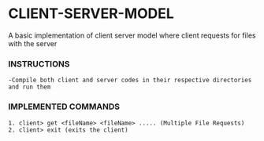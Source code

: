 # CLIENT-SERVER-MODEL
A basic implementation of client server model where client requests for files with the server

### INSTRUCTIONS
    -Compile both client and server codes in their respective directories and run them

### IMPLEMENTED COMMANDS
    1. client> get <fileName> <fileName> ..... (Multiple File Requests)
    2. client> exit (exits the client)